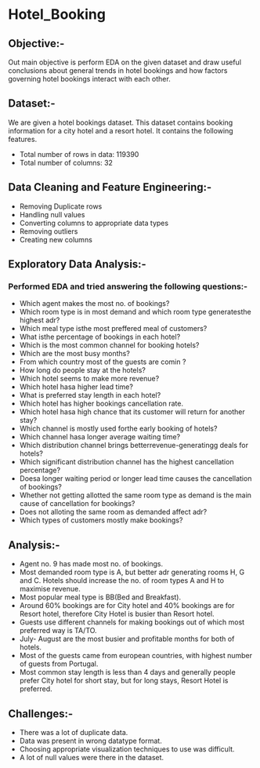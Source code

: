 # Hotel_Booking

## Objective:-
Out main objective is perform EDA on the given dataset and draw useful conclusions about general trends in hotel bookings and how factors governing hotel bookings interact with each other.

## Dataset:-
We are given a hotel bookings dataset. This dataset contains booking information for a city hotel and a resort hotel. It contains the following features.
* Total number of rows in data: 119390
* Total number of columns: 32

## Data Cleaning and Feature Engineering:-
* Removing Duplicate rows
* Handling null values
* Converting columns to appropriate data types
* Removing outliers
* Creating new columns

## Exploratory Data Analysis:-
### Performed EDA and tried answering the following questions:-
 * Which agent makes the most no. of bookings?
 * Which room type is in most demand and which room type generatesthe  highest adr?
 * Which meal type isthe  most preffered meal of customers?
 * What isthe  percentage of bookings in each hotel?
 * Which is the most common channel for booking hotels?
 * Which are the most busy months?
 * From which country most of the guests are comin ?
 * How long do people stay at the hotels?
 * Which hotel seems to make more revenue?
 * Which hotel hasa  higher lead time?
 * What is preferred stay length in each hotel?
 * Which hotel has higher bookings cancellation rate.
 * Which hotel hasa  high chance that its customer will return for another stay?
 * Which channel is mostly used forthe  early booking of hotels?
 * Which channel hasa  longer average waiting time?
 * Which distribution channel brings betterrevenue-generatingg deals for hotels?
 * Which significant distribution channel has the highest cancellation percentage?
 * Doesa  longer waiting period or longer lead time causes the cancellation of bookings?
 * Whether not getting allotted the same room type as demand is the main cause of cancellation for bookings?
 * Does not alloting the  same room as demanded affect adr?
 * Which types of customers mostly make bookings?

## Analysis:-
 * Agent no. 9 has made most no. of bookings.
 * Most demanded room type is A, but better adr generating rooms H, G and C. Hotels should increase the no. of room types A and H to maximise revenue.
 * Most popular meal type is BB(Bed and Breakfast).
 * Around 60% bookings are for City hotel and 40% bookings are for Resort hotel, therefore City Hotel is busier than Resort hotel.
 * Guests use different channels for making bookings out of which most preferred way is TA/TO.
 * July- August are the most busier and profitable months for both of hotels.
 * Most of the guests came from european countries, with highest number of guests from Portugal.
 * Most common stay length is less than 4 days and generally people prefer City hotel for short stay, but for long stays, Resort Hotel is preferred.


## Challenges:-
 * There was a lot of duplicate data.
 * Data was present in wrong datatype format.
 * Choosing appropriate visualization techniques to use was difficult.
 * A lot of null values were there in the dataset.


